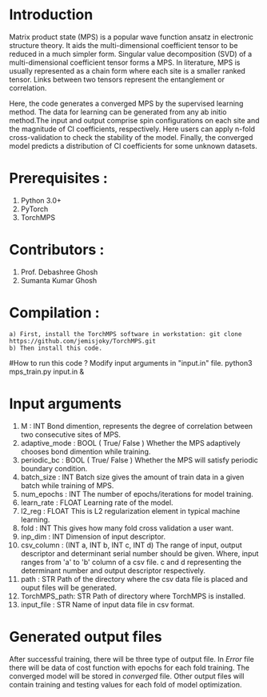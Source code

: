 # Introduction

Matrix product state (MPS) is a popular wave function ansatz in electronic structure theory. It aids the multi-dimensional coefficient tensor to be reduced in a much simpler form. Singular value decomposition (SVD) of a multi-dimensional coefficient tensor forms a MPS. In literature, MPS is usually represented as a chain form where each site is a smaller ranked tensor. Links between two tensors represent the entanglement or correlation. 

Here, the code generates a converged MPS by the supervised learning method. The data for learning can be generated from any ab initio method.The input and output comprise spin configurations on each site and the magnitude of CI coefficients, respectively. Here users can apply n-fold cross-validation to check the stability of the model. Finally, the converged model predicts a distribution of CI coefficients for some unknown datasets.

# Prerequisites :
1. Python 3.0+
2. PyTorch
3. TorchMPS 

# Contributors :
1. Prof. Debashree Ghosh
2. Sumanta Kumar Ghosh

# Compilation :
	a) First, install the TorchMPS software in workstation: git clone https://github.com/jemisjoky/TorchMPS.git
	b) Then install this code.

#How to run this code ?
Modify input arguments in "input.in" file. 
python3 mps_train.py input.in &

# Input arguments
1. M  		 :      INT
       			Bond dimention, represents the degree of correlation between two consecutive sites of MPS.
2. adaptive_mode : 	BOOL ( True/ False )
       			Whether the MPS adaptively chooses bond dimention while training.
3. periodic_bc 	 : 	BOOL ( True/ False )
			Whether the MPS will satisfy periodic boundary condition.
4. batch_size    : 	INT
			Batch size gives the amount of train data in a given batch while training of MPS. 
5. num_epochs    : 	INT
			The number of epochs/iterations for model training.
6. learn_rate    : 	FLOAT
			Learning rate of the model.
7. l2_reg        : 	FLOAT
			This is L2 regularization element in typical machine learning.
8. fold          : 	INT
			This gives how many fold cross validation a user want. 
9. inp_dim       : 	INT
			Dimension of input descriptor.
10. csv_column   : 	(INT a, INT b, INT c, INT d) 
			The range of input, output descriptor and determinant serial number should be given. Where, input ranges from 'a' to 'b' column of a csv file.
			c and d representing the determinant number and output descriptor respectively.
11. path         : 	STR
			Path of the directory where the csv data file is placed and ouput files will be generated.
12. TorchMPS_path:	STR
			Path of directory where TorchMPS is installed.
13. input_file   : 	STR
			Name of input data file in csv format. 

# Generated output files
After successful training, there will be three type of output file. In *Error* file there will be data of cost function with epochs for each fold training.
The converged model will be stored in *converged* file. Other output files will contain training and testing values for each fold of model optimization. 
